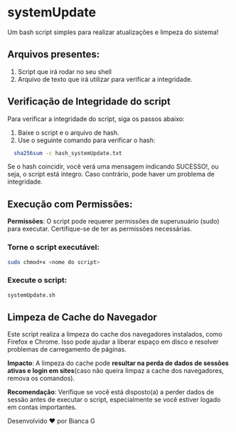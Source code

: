 # systemUpdate
Um bash script simples para realizar atualizações e limpeza do sistema! 

## Arquivos presentes: 
1. Script que irá rodar no seu shell
2. Arquivo de texto que irá utilizar para verificar a integridade. 

## Verificação de Integridade do script
Para verificar a integridade do script, siga os passos abaixo:

1. Baixe o script e o arquivo de hash.
2. Use o seguinte comando para verificar o hash:
 ```bash
   sha256sum -c hash_systemUpdate.txt
 ```

Se o hash coincidir, você verá uma mensagem indicando SUCESSO!, ou seja, o script está íntegro. 
Caso contrário, pode haver um problema de integridade.

## Execução com Permissões:
**Permissões**: O script pode requerer permissões de superusuário (sudo) para executar.
Certifique-se de ter as permissões necessárias.

### Torne o script executável:
```bash
sudo chmod+x <nome do script>
```

### Execute o script:
```bash
systemUpdate.sh
```



## Limpeza de Cache do Navegador

Este script realiza a limpeza do cache dos navegadores instalados, como Firefox e Chrome. Isso pode ajudar a liberar espaço em disco e resolver problemas de carregamento de páginas.

**Impacto**: A limpeza do cache pode **resultar na perda de dados de sessões ativas e login em sites**(caso não queira limpaz a cache dos navegadores, remova os comandos).

**Recomendação**: Verifique se você está disposto(a) a perder dados de sessão antes de executar o script, especialmente se você estiver logado em contas importantes.



Desenvolvido ❤️ por Bianca G
